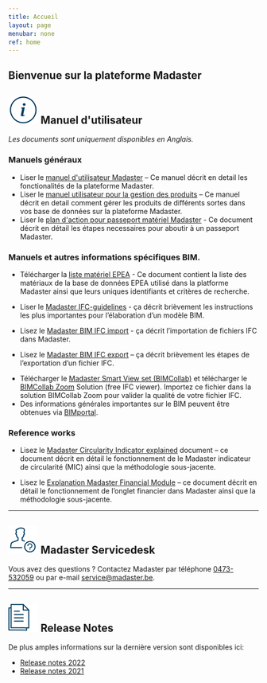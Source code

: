 ```yaml
---
title: Accueil
layout: page
menubar: none
ref: home
---
```


## Bienvenue sur la plateforme Madaster

## <img class="header-img" src="/assets/images/767.svg"> Manuel d'utilisateur

_Les documents sont uniquement disponibles en Anglais._



### Manuels généraux

 * Liser le <a href="/files/be/en/Madaster - User Manual.pdf" target="_blank">manuel d'utilisateur Madaster</a> – Ce manuel décrit en detail les fonctionalités de la plateforme Madaster.
 * Liser le <a href="/files/be/en/Madaster - Manual Add Products.pdf" target="_blank">manuel utilisateur pour la gestion des produits</a> – Ce manuel décrit en detail comment gérer les produits de différents sortes dans vos base de données sur la plateforme Madaster.
 * Liser le  <a href="/files/be/en/Madaster - Action Plan.pdf" target="_blank">plan d'action pour passeport matériel Madaster</a> - Ce document décrit en détail les étapes necessaires pour aboutir à un passeport Madaster.

### Manuels et autres informations spécifiques BIM.

  * Télécharger la <a href="/files/be/en/EPEA Generic material list" target="_blank">liste matériel EPEA</a> - Ce document contient la liste des matériaux de la base de données EPEA utilisé dans la platforme Madaster ainsi que leurs uniques identifiants et critères de recherche.

 * Liser le <a href="/files/be/en/Madaster BIM - IFC guidelines.pdf" target="_blank">Madaster IFC-guidelines</a> - ça décrit brièvement les instructions les plus importantes pour l’élaboration d’un modèle BIM.
 * Lisez le <a href="/files/en/Madaster BIM - IFC import process.pdf" target="_blank">Madaster BIM IFC import</a> - ça décrit l’importation de fichiers IFC dans Madaster.
 * Lisez le <a href="/files/be/en/Madaster BIM - IFC export.pdf" target="_blank">Madaster BIM IFC export</a> – ça décrit brièvement les étapes de l’exportation d’un fichier IFC.
 <!---* Download the <a href="/files/Archicad_ExportTemplate.tpl" target="_blank"> Madaster IFC export template for Archicad</a> - this includes the most optimal export settings for a IFC file to the Madaster platform.--->
 * Télécharger le <a href="http://www.bimcollab.com/fr/Support/Support/Downloads/BIMcollab-ZOOM" target="_blank">Madaster Smart View set (BIMCollab)</a>  et télécharger le <a href="http://www.bimcollab.com/fr/Support/Support/Downloads/BIMcollab-ZOOM" target="_blank">BIMCollab Zoom</a> Solution (free IFC viewer). Importez ce fichier dans la solution BIMCollab Zoom pour valider la qualité de votre fichier IFC.
 * Des informations générales importantes sur le BIM peuvent être obtenues via <a href="https://www.bimportal.be" target="_blank">BIMportal</a>.



### Reference works

 * Lisez le <a href="/files/be/en/Madaster - Circularity Indicator explained.pdf" target="_blank">Madaster Circularity Indicator explained</a> document – ce document décrit en détail le fonctionnement de le Madaster indicateur de circularité (MIC) ainsi que la méthodologie sous-jacente.
 
* Lisez le <a href="/files/be/en/Madaster - Financial.pdf" target="_blank">Explanation Madaster Financial Module</a> – ce document décrit en détail le fonctionnement de l’onglet financier dans Madaster ainsi que la méthodologie sous-jacente.

---

## <img class="header-img" src="/assets/images/771.svg"> Madaster Servicedesk
Vous avez des questions ? Contactez Madaster par téléphone [0473-532059](tel:0473532059) ou par e-mail <service@madaster.be>.

---

## <img class="header-img" src="/assets/images/770.svg"> Release Notes

De plus amples informations sur la dernière version sont disponibles ici:

* <a href="/files/be/en/Madaster Release notes 2022.pdf" target="_blank">Release notes 2022</a>
* <a href="/files/be/en/Madaster Release notes 2021.pdf" target="_blank">Release notes 2021</a>
